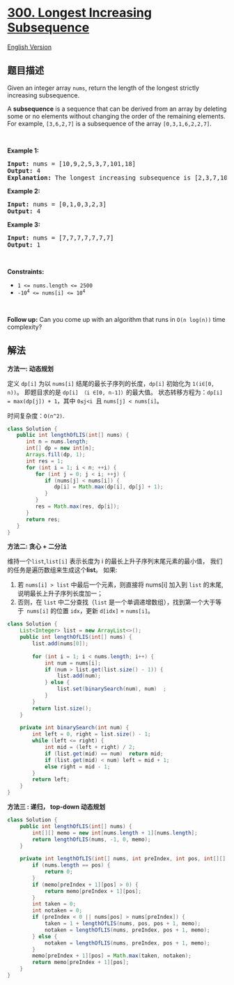 # [300. Longest Increasing Subsequence](https://leetcode.com/problems/longest-increasing-subsequence/)

[English Version](/solution/0000-0099/0034.Find%20First%20and%20Last%20Position%20of%20Element%20in%20Sorted%20Array/README_EN.md)

## 题目描述

<div><p>Given an integer array <code>nums</code>, return the length of the longest strictly increasing subsequence.</p>

<p>A <strong>subsequence</strong> is a sequence that can be derived from an array by deleting some or no elements without changing the order of the remaining elements. For example, <code>[3,6,2,7]</code> is a subsequence of the array <code>[0,3,1,6,2,2,7]</code>.</p>

<p>&nbsp;</p>
<p><strong>Example 1:</strong></p>

<pre><strong>Input:</strong> nums = [10,9,2,5,3,7,101,18]
<strong>Output:</strong> 4
<strong>Explanation:</strong> The longest increasing subsequence is [2,3,7,101], therefore the length is 4.
</pre>

<p><strong>Example 2:</strong></p>

<pre><strong>Input:</strong> nums = [0,1,0,3,2,3]
<strong>Output:</strong> 4
</pre>

<p><strong>Example 3:</strong></p>

<pre><strong>Input:</strong> nums = [7,7,7,7,7,7,7]
<strong>Output:</strong> 1
</pre>

<p>&nbsp;</p>
<p><strong>Constraints:</strong></p>

<ul>
	<li><code>1 &lt;= nums.length &lt;= 2500</code></li>
	<li><code>-10<sup>4</sup> &lt;= nums[i] &lt;= 10<sup>4</sup></code></li>
</ul>

<p>&nbsp;</p>
<p><b>Follow up:</b>&nbsp;Can you come up with an algorithm that runs in&nbsp;<code>O(n log(n))</code> time complexity?</p>
</div>

## 解法

<!-- 这里可写通用的实现逻辑 -->

**方法一: 动态规划**

定义 `dp[i]` 为以 `nums[i]` 结尾的最长子序列的长度，`dp[i]` 初始化为 `1(i∈[0, n))`。 即题目求的是 `dp[i] （i ∈[0, n-1]）`的最大值。
状态转移方程为：`dp[i] = max(dp[j]) + 1`，其中 `0≤j<i `且 `nums[j] < nums[i]`。

时间复杂度：`O(n^2)`.
```java
class Solution {
   public int lengthOfLIS(int[] nums) {
      int n = nums.length;
      int[] dp = new int[n];
      Arrays.fill(dp, 1);
      int res = 1;
      for (int i = 1; i < n; ++i) {
         for (int j = 0; j < i; ++j) {
            if (nums[j] < nums[i]) {
               dp[i] = Math.max(dp[i], dp[j] + 1);
            }
         }
         res = Math.max(res, dp[i]);
      }
      return res;
   }
}
```
**方法二: 贪心 + 二分法**

维持一个`list`,`list[i]` 表示长度为 i 的最长上升子序列末尾元素的最小值， 我们的任务是遍历数组来生成这个**list**。
如果:
1. 若 `nums[i] > list` 中最后一个元素，则直接将 nums[i] 加入到 `list` 的末尾, 说明最长上升子序列长度加一；
2. 否则，在 `list` 中二分查找（`list` 是一个单调递增数组），找到第一个大于等于` nums[i]` 的位置 `idx`，更新 `d[idx]` = `nums[i]`。
```java
class Solution {
    List<Integer> list = new ArrayList<>();
    public int lengthOfLIS(int[] nums) {
        list.add(nums[0]);
        
        for (int i = 1; i < nums.length; i++) {
            int num = nums[i];
            if (num > list.get(list.size() - 1)) {
                list.add(num);  
            } else {
                list.set(binarySearch(num), num)  ;
            }
        }
        return list.size();
    }
    
    private int binarySearch(int num) {
        int left = 0, right = list.size() - 1;
        while (left <= right) {
            int mid = (left + right) / 2;
            if (list.get(mid) == num)  return mid;
            if (list.get(mid) < num) left = mid + 1;
            else right = mid - 1;
        }
        return left;
    }
}
```
**方法三 : 递归， top-down 动态规划**
```java
class Solution {
    public int lengthOfLIS(int[] nums) {
        int[][] memo = new int[nums.length + 1][nums.length];
        return lengthOfLIS(nums, -1, 0, memo);
    }
    
    private int lengthOfLIS(int[] nums, int preIndex, int pos, int[][] memo) {
        if (nums.length == pos) {
            return 0;
        }
        if (memo[preIndex + 1][pos] > 0) {
            return memo[preIndex + 1][pos];
        }
        int taken = 0;
        int notaken = 0;
        if (preIndex < 0 || nums[pos] > nums[preIndex]) {
            taken = 1 + lengthOfLIS(nums, pos, pos + 1, memo);
            notaken = lengthOfLIS(nums, preIndex, pos + 1, memo);
        } else {
            notaken = lengthOfLIS(nums, preIndex, pos + 1, memo);
        }
        memo[preIndex + 1][pos] = Math.max(taken, notaken);
        return memo[preIndex + 1][pos];
    }
}
```


<!-- tabs:end -->